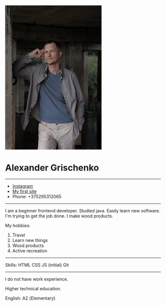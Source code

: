 ![Avatar](/img/avatar.jpg "Alexander Grischenko")

# Alexander Grischenko

********* 

* [Instagram](https://www.instagram.com/sankoff84/)
* [My first site](http://woodcrafter.great-site.net/)
* Phone: +375295312065

*********

I am a beginner frontend developer. Studied java. Easily learn new software. I'm trying to get the job done. I make wood products.

My hobbies:
1. Travel
1. Learn new things
1. Wood products
1. Active recreation

*********

Skills:
HTML
CSS
JS (initial)
Git

*********


I do not have work experience.

Higher technical education.

English: А2 (Elementary)